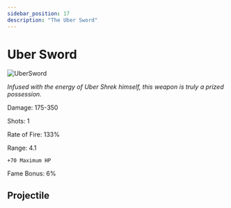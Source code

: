 ```yaml
---
sidebar_position: 17
description: "The Uber Sword"
---
```


# Uber Sword

![UberSword](https://vwiki.valorserver.com/api/item/picture/uber%20sword)

<i>Infused with the energy of Uber Shrek himself, this weapon is truly a prized possession.</i>

Damage: 175-350

Shots: 1

Rate of Fire: 133%

Range: 4.1

    +70 Maximum HP

Fame Bonus: 6%

## Projectile


